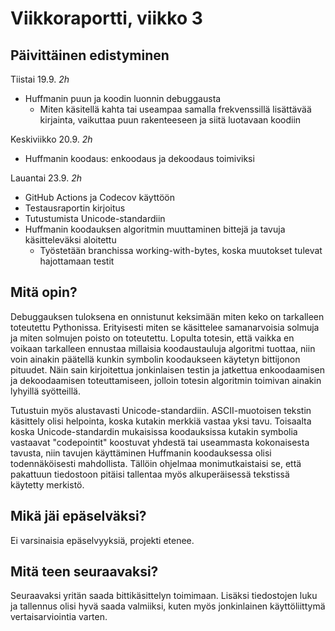 # Viikkoraportti, viikko 3

## Päivittäinen edistyminen
Tiistai 19.9. *2h*
- Huffmanin puun ja koodin luonnin debuggausta
    - Miten käsitellä kahta tai useampaa samalla frekvenssillä lisättävää kirjainta, vaikuttaa puun rakenteeseen ja siitä luotavaan koodiin

Keskiviikko 20.9. *2h*
- Huffmanin koodaus: enkoodaus ja dekoodaus toimiviksi

Lauantai 23.9. *2h*
- GitHub Actions ja Codecov käyttöön
- Testausraportin kirjoitus
- Tutustumista Unicode-standardiin
- Huffmanin koodauksen algoritmin muuttaminen bittejä ja tavuja käsitteleväksi aloitettu
    - Työstetään branchissa working-with-bytes, koska muutokset tulevat hajottamaan testit

## Mitä opin?
Debuggauksen tuloksena en onnistunut keksimään miten keko on tarkalleen toteutettu Pythonissa. Erityisesti miten se käsittelee samanarvoisia solmuja ja miten solmujen poisto on toteutettu. Lopulta totesin, että vaikka en voikaan tarkalleen ennustaa millaisia koodaustauluja algoritmi tuottaa, niin voin ainakin päätellä kunkin symbolin koodaukseen käytetyn bittijonon pituudet. Näin sain kirjoitettua jonkinlaisen testin ja jatkettua enkoodaamisen ja dekoodaamisen toteuttamiseen, jolloin totesin algoritmin toimivan ainakin lyhyillä syötteillä.

Tutustuin myös alustavasti Unicode-standardiin. ASCII-muotoisen tekstin käsittely olisi helpointa, koska kutakin merkkiä vastaa yksi tavu. Toisaalta koska Unicode-standardin mukaisissa koodauksissa kutakin symbolia vastaavat "codepointit" koostuvat yhdestä tai useammasta kokonaisesta tavusta, niin tavujen käyttäminen Huffmanin koodauksessa olisi todennäköisesti mahdollista. Tällöin ohjelmaa monimutkaistaisi se, että pakattuun tiedostoon pitäisi tallentaa myös alkuperäisessä tekstissä käytetty merkistö.

## Mikä jäi epäselväksi?
Ei varsinaisia epäselvyyksiä, projekti etenee.

## Mitä teen seuraavaksi?
Seuraavaksi yritän saada bittikäsittelyn toimimaan. Lisäksi tiedostojen luku ja tallennus olisi hyvä saada valmiiksi, kuten myös jonkinlainen käyttöliittymä vertaisarviointia varten.
